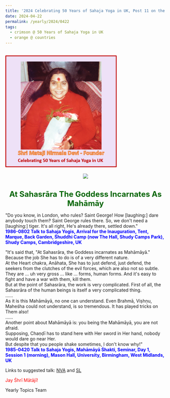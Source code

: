 ```yaml
---
title: '2024 Celebrating 50 Years of Sahaja Yoga in UK, Post 11 on the Eve of Saint George&#8217;s Day'
date: 2024-04-22
permalink: /yearly/2024/0422
tags:
  - crimson @ 50 Years of Sahaja Yoga in UK
  - orange @ countries
---
```


<br>
<div style="text-align: left"><img src="/images/50YearsUK.png" width="350" /></div><br>

<div style="text-align: center"><img src="https://pub-b6058b8fc5314638989cdd5e49178be6.r2.dev/1985-0421_Puja_On_Children_Seminar_Day_2_Mason_Hall_University_Birmingham_UK_01_(Photo_credit_Colin_Heinsen).png" /></div>

<br>
<p style="color:DarkGreen; text-align:center">
<font size="+2"><b>At Sahasrāra The Goddess Incarnates As Mahāmāy</b><br></font>
</p>

<p>
"Do you know, in London, who rules? Saint George! How [laughing:] dare anybody touch them‽ Saint George rules there. So, we don't need a [laughing:] tiger. It's all right, He's already there, settled down."<br>
<font color="blue"><b>1986-0802 Talk to Sahaja Yogis, Arrival for the Inauguration, Tent, Marque, Back Garden, Śhuddhi Camp (now The Hall, Shudy Camps Park), Shudy Camps, Cambridgeshire, UK</b></font><br>
</p>

<p>
"It's said that, "At Sahasrāra, the Goddess incarnates as Mahāmāyā." Because the job She has to do is of a very different nature.<br>
At the Heart chakra, Anāhata, She has to just defend, just defend, the seekers from the clutches of the evil forces, which are also not so subtle. They are ... uh very gross ... like ... forms, human forms. And it's easy to fight and have a war with them, kill them.<br>
But at the point of Sahasrāra, the work is very complicated. First of all, the Sahasrāra of the human beings is itself a very complicated thing.<br>
......<br>
As it is this Mahāmāyā, no one can understand. Even Brahmā, Viṣhṇu, Maheśha could not understand, is so tremendous. It has played tricks on Them also! <br>
......<br>
Another point about Mahāmāyā is: you being the Mahāmāyā, you are not afraid.<br>
Supposing, Chaṇḍī has to stand here with Her sword in Her hand, nobody would dare go near Her.<br>
But despite that you people shake sometimes, I don't know why!"<br>
<font color="blue"><b>1985-0420 Talk to Sahaja Yogis, Mahāmāyā Śhakti, Seminar, Day 1, Session 1 (morning), Mason Hall, University, Birmingham, West Midlands, UK</b></font><br>
</p>

Links to suggested talk: <a href="https://soundcloud.com/nirmala-vidya-portal/19850420-mahamaya-shakti-1"> NVA</a> and <a href="https://soundcloud.com/sahaja-library/1985-0420-talk-on-mahamaya"> SL</a><br>

<p style="color:red;">Jay Śhrī Mātājī!<br></p>

<p>Yearly Topics Team</p>
